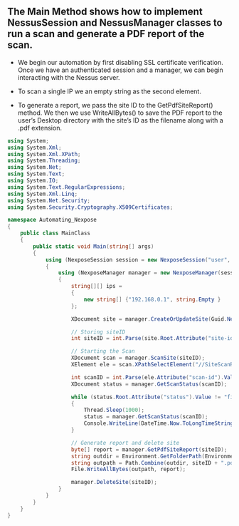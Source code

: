 ## The Main Method shows how to implement NessusSession and NessusManager classes to run a scan and generate a PDF report of the scan.

* We begin our automation by first disabling SSL certificate verification. Once we have an authenticated session and a manager, we can begin interacting with the Nessus server.

* To scan a single IP we an empty string as the second element.

* To generate a report, we pass the site ID to the GetPdfSiteReport() method. We then
we use WriteAllBytes() to save the PDF report to the user’s Desktop directory with the site’s ID as the filename along with a .pdf extension.

```csharp
using System;
using System.Xml;
using System.Xml.XPath;
using System.Threading;
using System.Net;
using System.Text;
using System.IO;
using System.Text.RegularExpressions;
using System.Xml.Linq;
using System.Net.Security;
using System.Security.Cryptography.X509Certificates;

namespace Automating_Nexpose
{
    public class MainClass
    {
        public static void Main(string[] args)
        {
            using (NexposeSession session = new NexposeSession("user", "password", "127.0.0.1"))
            {
                using (NexposeManager manager = new NexposeManager(session))
                {
                    string[][] ips =
                    {
                        new string[] {"192.168.0.1", string.Empty }
                    };

                    XDocument site = manager.CreateOrUpdateSite(Guid.NewGuid().ToString(), null, ips);

                    // Storing siteID
                    int siteID = int.Parse(site.Root.Attribute("site-id").Value);

                    // Starting the Scan
                    XDocument scan = manager.ScanSite(siteID);
                    XElement ele = scan.XPathSelectElement("//SiteScanResponse/Scan");

                    int scanID = int.Parse(ele.Attribute("scan-id").Value);
                    XDocument status = manager.GetScanStatus(scanID);

                    while (status.Root.Attribute("status").Value != "finished")
                    {
                        Thread.Sleep(1000);
                        status = manager.GetScanStatus(scanID);
                        Console.WriteLine(DateTime.Now.ToLongTimeString() + ": " + status.ToString());
                    }

                    // Generate report and delete site
                    byte[] report = manager.GetPdfSiteReport(siteID);
                    string outdir = Environment.GetFolderPath(Environment.SpecialFolder.DesktopDirectory);
                    string outpath = Path.Combine(outdir, siteID + ".pdf");
                    File.WriteAllBytes(outpath, report);

                    manager.DeleteSite(siteID);
                }
            }
        }
    }
}
```
